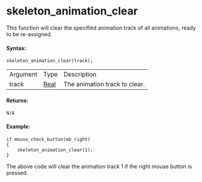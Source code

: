 # skeleton_animation_clear

This function will clear the specified animation track of all
animations, ready to be re-assigned.

#### Syntax:

``` gml
skeleton_animation_clear(track);
```

|          |                                                                               |                               |
|----------|-------------------------------------------------------------------------------|-------------------------------|
| Argument | Type                                                                          | Description                   |
| track    |  [Real](../../../../../../../GameMaker_Language/GML_Overview/Data_Types)  | The animation track to clear. |

#### Returns:

``` gml
N/A
```

#### Example:

``` gml
if mouse_check_button(mb_right)
{
    skeleton_animation_clear(1);
}
```

The above code will clear the animation track 1 if the right mouse
button is pressed.

